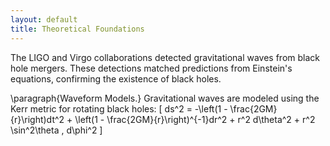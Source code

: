 ```yaml
---
layout: default
title: Theoretical Foundations
---
```


The LIGO and Virgo collaborations detected gravitational waves from black hole mergers. These detections matched predictions from Einstein's equations, confirming the existence of black holes.

\paragraph{Waveform Models.}
Gravitational waves are modeled using the Kerr metric for rotating black holes:
\[
ds^2 = -\left(1 - \frac{2GM}{r}\right)dt^2 + \left(1 - \frac{2GM}{r}\right)^{-1}dr^2 + r^2 d\theta^2 + r^2 \sin^2\theta \, d\phi^2
\]
